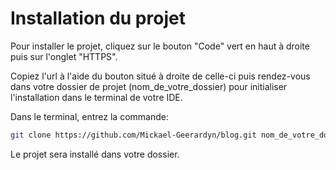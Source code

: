 # Installation du projet

Pour installer le projet, cliquez sur le bouton "Code" vert en haut à droite puis sur l'onglet "HTTPS".

Copiez l'url à l'aide du bouton situé à droite de celle-ci puis rendez-vous dans votre dossier de projet (nom_de_votre_dossier) pour initialiser l'installation dans le terminal de votre IDE.

Dans le terminal, entrez la commande: 
```bash
git clone https://github.com/Mickael-Geerardyn/blog.git nom_de_votre_dossier
```

Le projet sera installé dans votre dossier.
